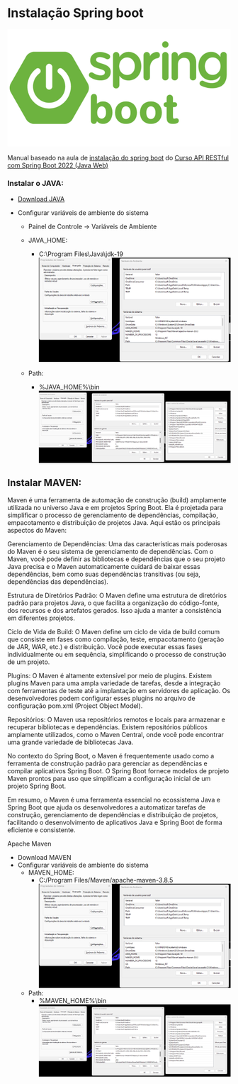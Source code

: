 # Instalação Spring boot

![logo](./assets/spring-boot-logo.png)

Manual baseado na aula de <a href="https://www.youtube.com/watch?v=WHJvBUADvCE&list=PLiXotHlANc8ptwP6wajo73OZo9Nh5i597&index=2&ab_channel=Lucas%C3%82ngelo"> instalação do spring boot</a> do <a href="https://www.youtube.com/playlist?list=PLiXotHlANc8ptwP6wajo73OZo9Nh5i597"> Curso API RESTful com Spring Boot 2022 (Java Web) </a>

### Instalar o JAVA:

- <a href="https://www.java.com/pt-BR/download/">Download JAVA</a>
- Configurar variáveis de ambiente do sistema

  - Painel de Controle -> Variáveis de Ambiente
  - JAVA_HOME:

    - C:\Program Files\Java\jdk-19
      ![Alt text](./assets/image-1.png)

  - Path:
    - %JAVA_HOME%\bin
      ![Alt text](./assets/image.png)

## Instalar MAVEN:

Maven é uma ferramenta de automação de construção (build) amplamente utilizada no universo Java e em projetos Spring Boot. Ela é projetada para simplificar o processo de gerenciamento de dependências, compilação, empacotamento e distribuição de projetos Java. Aqui estão os principais aspectos do Maven:

Gerenciamento de Dependências: Uma das características mais poderosas do Maven é o seu sistema de gerenciamento de dependências. Com o Maven, você pode definir as bibliotecas e dependências que o seu projeto Java precisa e o Maven automaticamente cuidará de baixar essas dependências, bem como suas dependências transitivas (ou seja, dependências das dependências).

Estrutura de Diretórios Padrão: O Maven define uma estrutura de diretórios padrão para projetos Java, o que facilita a organização do código-fonte, dos recursos e dos artefatos gerados. Isso ajuda a manter a consistência em diferentes projetos.

Ciclo de Vida de Build: O Maven define um ciclo de vida de build comum que consiste em fases como compilação, teste, empacotamento (geração de JAR, WAR, etc.) e distribuição. Você pode executar essas fases individualmente ou em sequência, simplificando o processo de construção de um projeto.

Plugins: O Maven é altamente extensível por meio de plugins. Existem plugins Maven para uma ampla variedade de tarefas, desde a integração com ferramentas de teste até a implantação em servidores de aplicação. Os desenvolvedores podem configurar esses plugins no arquivo de configuração pom.xml (Project Object Model).

Repositórios: O Maven usa repositórios remotos e locais para armazenar e recuperar bibliotecas e dependências. Existem repositórios públicos amplamente utilizados, como o Maven Central, onde você pode encontrar uma grande variedade de bibliotecas Java.

No contexto do Spring Boot, o Maven é frequentemente usado como a ferramenta de construção padrão para gerenciar as dependências e compilar aplicativos Spring Boot. O Spring Boot fornece modelos de projeto Maven prontos para uso que simplificam a configuração inicial de um projeto Spring Boot.

Em resumo, o Maven é uma ferramenta essencial no ecossistema Java e Spring Boot que ajuda os desenvolvedores a automatizar tarefas de construção, gerenciamento de dependências e distribuição de projetos, facilitando o desenvolvimento de aplicativos Java e Spring Boot de forma eficiente e consistente.

Apache Maven

- <a heref="https://maven.apache.org/download.cgi">Download MAVEN</a>
- Configurar variáveis de ambiente do sistema
  - MAVEN_HOME:
    - C:/Program Files/Maven/apache-maven-3.8.5
      ![Alt text](./assets/image-1.png)
  - Path:
    - %MAVEN_HOME%\bin
      ![Alt text](./assets/image.png)
